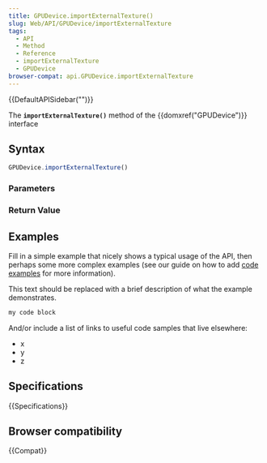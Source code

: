 ```yaml
---
title: GPUDevice.importExternalTexture()
slug: Web/API/GPUDevice/importExternalTexture
tags:
  - API
  - Method
  - Reference
  - importExternalTexture
  - GPUDevice
browser-compat: api.GPUDevice.importExternalTexture
---
```

{{DefaultAPISidebar("")}}

The **`importExternalTexture()`** method of the {{domxref("GPUDevice")}} interface 

## Syntax

```js
GPUDevice.importExternalTexture()
```

### Parameters



### Return Value



## Examples

Fill in a simple example that nicely shows a typical usage of the API, then perhaps some more complex examples (see our guide on how to add [code examples](/en-US/docs/MDN/Contribute/Structures/Code_examples) for more information).

This text should be replaced with a brief description of what the example demonstrates.

```js
my code block
```

And/or include a list of links to useful code samples that live elsewhere:

*   x
*   y
*   z

## Specifications

{{Specifications}}

## Browser compatibility

{{Compat}}

